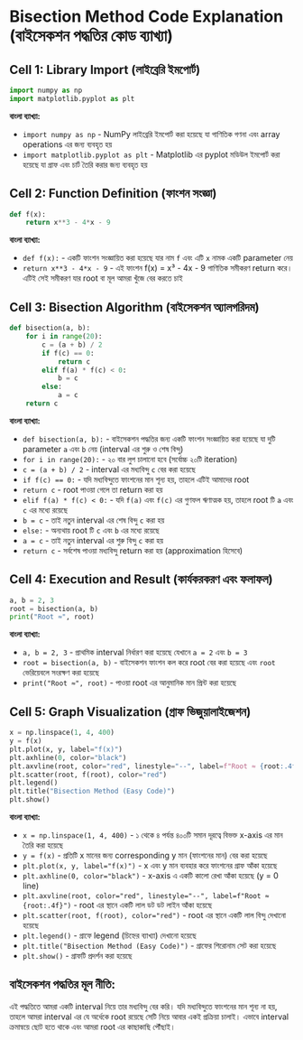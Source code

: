 
# Bisection Method Code Explanation (বাইসেকশন পদ্ধতির কোড ব্যাখ্যা)

## Cell 1: Library Import (লাইব্রেরি ইমপোর্ট)

```python
import numpy as np
import matplotlib.pyplot as plt
```

**বাংলা ব্যাখ্যা:**
- `import numpy as np` - NumPy লাইব্রেরি ইমপোর্ট করা হয়েছে যা গাণিতিক গণনা এবং array operations এর জন্য ব্যবহৃত হয়
- `import matplotlib.pyplot as plt` - Matplotlib এর pyplot মডিউল ইমপোর্ট করা হয়েছে যা গ্রাফ এবং চার্ট তৈরি করার জন্য ব্যবহৃত হয়

## Cell 2: Function Definition (ফাংশন সংজ্ঞা)

```python
def f(x):
    return x**3 - 4*x - 9 
```

**বাংলা ব্যাখ্যা:**
- `def f(x):` - একটি ফাংশন সংজ্ঞায়িত করা হয়েছে যার নাম `f` এবং এটি `x` নামক একটি parameter নেয়
- `return x**3 - 4*x - 9` - এই ফাংশন f(x) = x³ - 4x - 9 গাণিতিক সমীকরণ return করে। এটিই সেই সমীকরণ যার root বা মূল আমরা খুঁজে বের করতে চাই

## Cell 3: Bisection Algorithm (বাইসেকশন অ্যালগরিদম)

```python
def bisection(a, b):
    for i in range(20):   
        c = (a + b) / 2
        if f(c) == 0:
            return c
        elif f(a) * f(c) < 0:
            b = c
        else:
            a = c
    return c
```

**বাংলা ব্যাখ্যা:**
- `def bisection(a, b):` - বাইসেকশন পদ্ধতির জন্য একটি ফাংশন সংজ্ঞায়িত করা হয়েছে যা দুটি parameter `a` এবং `b` নেয় (interval এর শুরু ও শেষ বিন্দু)
- `for i in range(20):` - ২০ বার লুপ চালানো হবে (সর্বোচ্চ ২০টি iteration)
- `c = (a + b) / 2` - interval এর মধ্যবিন্দু `c` বের করা হয়েছে
- `if f(c) == 0:` - যদি মধ্যবিন্দুতে ফাংশনের মান শূন্য হয়, তাহলে এটিই আমাদের root
- `return c` - root পাওয়া গেলে তা return করা হয়
- `elif f(a) * f(c) < 0:` - যদি `f(a)` এবং `f(c)` এর গুণফল ঋণাত্মক হয়, তাহলে root টি `a` এবং `c` এর মধ্যে রয়েছে
- `b = c` - তাই নতুন interval এর শেষ বিন্দু `c` করা হয়
- `else:` - অন্যথায় root টি `c` এবং `b` এর মধ্যে রয়েছে
- `a = c` - তাই নতুন interval এর শুরু বিন্দু `c` করা হয়
- `return c` - সর্বশেষ পাওয়া মধ্যবিন্দু return করা হয় (approximation হিসেবে)

## Cell 4: Execution and Result (কার্যকরকরণ এবং ফলাফল)

```python
a, b = 2, 3
root = bisection(a, b)
print("Root ≈", root)
```

**বাংলা ব্যাখ্যা:**
- `a, b = 2, 3` - প্রাথমিক interval নির্ধারণ করা হয়েছে যেখানে `a = 2` এবং `b = 3`
- `root = bisection(a, b)` - বাইসেকশন ফাংশন কল করে root বের করা হয়েছে এবং `root` ভেরিয়েবলে সংরক্ষণ করা হয়েছে
- `print("Root ≈", root)` - পাওয়া root এর আনুমানিক মান প্রিন্ট করা হয়েছে

## Cell 5: Graph Visualization (গ্রাফ ভিজুয়ালাইজেশন)

```python
x = np.linspace(1, 4, 400)
y = f(x)
plt.plot(x, y, label="f(x)")
plt.axhline(0, color="black")
plt.axvline(root, color="red", linestyle="--", label=f"Root ≈ {root:.4f}")
plt.scatter(root, f(root), color="red")
plt.legend()
plt.title("Bisection Method (Easy Code)")
plt.show()
```

**বাংলা ব্যাখ্যা:**
- `x = np.linspace(1, 4, 400)` - ১ থেকে ৪ পর্যন্ত ৪০০টি সমান দূরত্বে বিভক্ত x-axis এর মান তৈরি করা হয়েছে
- `y = f(x)` - প্রতিটি x মানের জন্য corresponding y মান (ফাংশনের মান) বের করা হয়েছে
- `plt.plot(x, y, label="f(x)")` - x এবং y মান ব্যবহার করে ফাংশনের গ্রাফ আঁকা হয়েছে
- `plt.axhline(0, color="black")` - x-axis এ একটি কালো রেখা আঁকা হয়েছে (y = 0 line)
- `plt.axvline(root, color="red", linestyle="--", label=f"Root ≈ {root:.4f}")` - root এর স্থানে একটি লাল ডট ডট লাইন আঁকা হয়েছে
- `plt.scatter(root, f(root), color="red")` - root এর স্থানে একটি লাল বিন্দু দেখানো হয়েছে
- `plt.legend()` - গ্রাফে legend (চিহ্নের ব্যাখ্যা) দেখানো হয়েছে
- `plt.title("Bisection Method (Easy Code)")` - গ্রাফের শিরোনাম সেট করা হয়েছে
- `plt.show()` - গ্রাফটি প্রদর্শন করা হয়েছে

## বাইসেকশন পদ্ধতির মূল নীতি:
এই পদ্ধতিতে আমরা একটি interval নিয়ে তার মধ্যবিন্দু বের করি। যদি মধ্যবিন্দুতে ফাংশনের মান শূন্য না হয়, তাহলে আমরা interval এর যে অর্ধেকে root রয়েছে সেটি নিয়ে আবার একই প্রক্রিয়া চালাই। এভাবে interval ক্রমান্বয়ে ছোট হতে থাকে এবং আমরা root এর কাছাকাছি পৌঁছাই।

